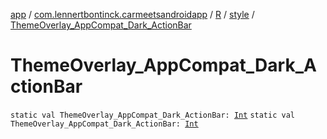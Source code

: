 [app](../../../index.md) / [com.lennertbontinck.carmeetsandroidapp](../../index.md) / [R](../index.md) / [style](index.md) / [ThemeOverlay_AppCompat_Dark_ActionBar](./-theme-overlay_-app-compat_-dark_-action-bar.md)

# ThemeOverlay_AppCompat_Dark_ActionBar

`static val ThemeOverlay_AppCompat_Dark_ActionBar: `[`Int`](https://kotlinlang.org/api/latest/jvm/stdlib/kotlin/-int/index.html)
`static val ThemeOverlay_AppCompat_Dark_ActionBar: `[`Int`](https://kotlinlang.org/api/latest/jvm/stdlib/kotlin/-int/index.html)
